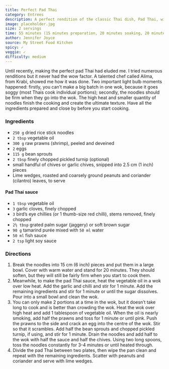 ```yaml
---
title: Perfect Pad Thai
category: Entrees
description: A perfect rendition of the classic Thai dish, Pad Thai, with prawns, bean sprouts, and a tangy tamarind sauce. This recipe emphasizes the importance of cooking individual portions for the best texture.
image: placeholder.jpg
size: 2 servings
time: 55 minutes (15 minutes preparation, 20 minutes soaking, 20 minutes cooking)
author: Jennifer Joyce
source: My Street Food Kitchen
spicy: ✓
veggie: ✓
difficulty: medium
---
```


Until recently, making the perfect pad Thai had eluded me. I tried numerous renditions but it never had the wow factor. A talented chef called Alima, from Krabi, showed me how it was done. Two important light bulb moments happened: firstly, you can’t make a big batch in one wok, because it goes soggy \(most Thais cook individual portions\); secondly, the noodles should be firm when they go into the wok. The high heat and smaller quantity of noodles finish the cooking and create the ultimate texture. Have all the ingredients prepared and close by before you start cooking.

### Ingredients

* `250 g` dried rice stick noodles
* `2 tbsp` vegetable oil
* `300 g` raw prawns (shrimp), peeled and deveined
* `2` eggs
* `115 g` bean sprouts
* `2 tbsp` finely chopped pickled turnip (optional)
* small handful of chives or garlic chives, snipped into 2.5 cm (1 inch) pieces
* Lime wedges, roasted and coarsely ground peanuts and coriander (cilantro) leaves, to serve

#### Pad Thai sauce

* `1 tbsp` vegetable oil
* `3` garlic cloves, finely chopped
* `3` bird’s eye chillies (or 1 thumb-size red chilli), stems removed, finely chopped
* `2½ tbsp` grated palm sugar (jaggery) or soft brown sugar
* `90 g` tamarind purée mixed with `50 ml` water
* `50 ml` fish sauce
* `2 tsp` light soy sauce

### Directions

1. Break the noodles into 15 cm (6 inch) pieces and put them in a large bowl. Cover with warm water and stand for 20 minutes. They should soften, but they will still be fairly firm when you start to cook them.
2. Meanwhile, to make the pad Thai sauce, heat the vegetable oil in a wok over low heat. Add the garlic and chilli and stir for 1 minute. Add the remaining ingredients and stir for 1 minute or until the sugar dissolves. Pour into a small bowl and clean the wok.
3. You can only make 2 portions at a time in the wok, but it doesn’t take long to cook and is better than crowding the wok. Heat the wok over high heat and add 1 tablespoon of vegetable oil. When the oil is nearly smoking, add half the prawns and toss for 1 minute or until pink. Push the prawns to the side and crack an egg into the centre of the wok. Stir so that it scrambles. Add half the bean sprouts and chopped pickled turnip, if using, and stir for 1 minute. Drain the noodles and add half to the wok with half the sauce and half the chives. Using two long spoons, toss the noodles constantly for 3-4 minutes or until heated through.
4. Divide the pad Thai between two plates, then wipe the pan clean and repeat with the remaining ingredients. Scatter with peanuts and coriander and serve with lime wedges.